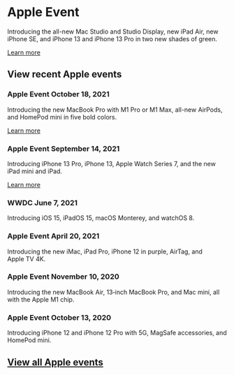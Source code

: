Apple Event
==========

Introducing the all-new Mac Studio and Studio Display, new iPad Air, new iPhone SE, and iPhone 13 and iPhone 13 Pro in two new shades of green.

[Learn more](https://www.apple.com/apple-events/march-2022/)

View recent Apple events
----------

### Apple Event October 18, 2021 ###

Introducing the new MacBook Pro with M1 Pro or M1 Max, all-new AirPods, and HomePod mini in five bold colors.

[Learn more](https://www.apple.com/apple-events/october-2021/)

### Apple Event September 14, 2021 ###

Introducing iPhone 13 Pro, iPhone 13, Apple Watch Series 7, and the new iPad mini and iPad.

[Learn more](https://www.apple.com/apple-events/september-2021/)

[](https://p-events-delivery.akamaized.net/1805asrvgvurxcrkewleraugwqathmvg/m3u8/vod_index-YVvsDudyWzBdgmtcMPabYTdjaWWmbLaA.m3u8)

### WWDC June 7, 2021 ###

Introducing iOS 15, iPadOS 15, macOS Monterey, and watchOS 8.

[](https://p-events-delivery.akamaized.net/2503gakrdvgbtjurznurjjqymkcddibq/m3u8/vod_index-K6CoBBbf8HHUAvAfk9LyGj2iaPiGyi9d.m3u8)

### Apple Event April 20, 2021 ###

Introducing the new iMac, iPad Pro, iPhone 12 in purple, AirTag, and Apple TV 4K.

[](https://p-events-delivery.akamaized.net/2010ayctcrodak763xivpxn4htcuhco9/m3u8/vod_index-2MxnV7vcNFJoAHxqBcV9CU3w3JsXVVgh.m3u8)

### Apple Event November 10, 2020 ###

Introducing the new MacBook Air, 13‑inch MacBook Pro, and Mac mini, all with the Apple M1 chip.

[](https://p-events-delivery.akamaized.net/2109isftrwvmiekgrjkbbhxhfbkxjkoj/m3u8/vod_index.m3u8)

### Apple Event October 13, 2020 ###

Introducing iPhone 12 and iPhone 12 Pro with 5G, MagSafe accessories, and HomePod mini.

[View all Apple events](https://podcasts.apple.com/us/channel/apple-events/id6442627105?hasPaidContent=false)
----------
